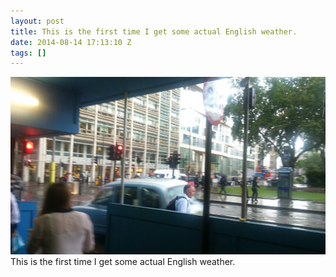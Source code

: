 ```yaml
---
layout: post
title: This is the first time I get some actual English weather.
date: 2014-08-14 17:13:10 Z
tags: []
---
```

![](/media/2014/08/94736099227.jpg)
This is the first time I get some actual English weather.
